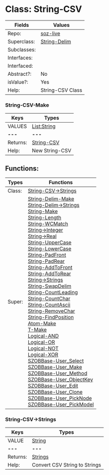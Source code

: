 
# Class:	String-CSV

| Fields | Values |
| --------- | --------- |
| Repo: | [soz-live](/repos/soz-live.html) |
| Superclass: | [String-Delim](String-Delim.html) |
| Subclasses: |  |
| Interfaces: |  |
| Interfaced: |  |
| Abstract?: | No |
| isValue?: | Yes |
| Help: | String-CSV Class |

### String-CSV-Make

| Keys | Types |
| --------- | --------- |
| VALUES | [List:String](String.html) |
| **---** | **---** |
| Returns: | [String-CSV](String-CSV.html) |
| Help: | New String-CSV |


## Functions:

| Types | Functions |
| --------- | --------- |
| Class: | [String-CSV->Strings](#String-CSV->Strings) |
| Super: | [String-Delim-Make](String-Delim.html) <br> [String-Delim->Strings](String-Delim.html) <br> [String-Make](String.html) <br> [String-Length](String.html) <br> [String-WCMatch](String.html) <br> [String->Integer](String.html) <br> [String->Real](String.html) <br> [String-UpperCase](String.html) <br> [String-LowerCase](String.html) <br> [String-PadFront](String.html) <br> [String-PadRear](String.html) <br> [String-AddToFront](String.html) <br> [String-AddToRear](String.html) <br> [String->Strings](String.html) <br> [String-SwapDelim](String.html) <br> [String-CountLeading](String.html) <br> [String-CountChar](String.html) <br> [String-CountAscii](String.html) <br> [String-RemoveChar](String.html) <br> [String-FindPosition](String.html) <br> [Atom-Make](Atom.html) <br> [T-Make](T.html) <br> [Logical-AND](Logical.html) <br> [Logical-OR](Logical.html) <br> [Logical-NOT](Logical.html) <br> [Logical-XOR](Logical.html) <br> [SZOBBase-User_Select](SZOBBase.html) <br> [SZOBBase-User_Make](SZOBBase.html) <br> [SZOBBase-User_Method](SZOBBase.html) <br> [SZOBBase-User_ObjectKey](SZOBBase.html) <br> [SZOBBase-User_Edit](SZOBBase.html) <br> [SZOBBase-User_Clone](SZOBBase.html) <br> [SZOBBase-User_PickNode](SZOBBase.html) <br> [SZOBBase-User_PickModel](SZOBBase.html) |


### String-CSV->Strings

| Keys | Types |
| --------- | --------- |
| VALUE | [String](String.html) |
| **---** | **---** |
| Returns: | [Strings](Strings.html) |
| Help: | Convert CSV String to Strings |

